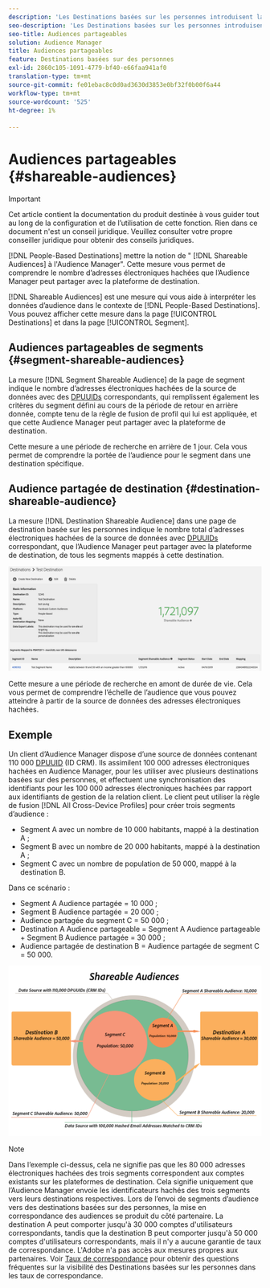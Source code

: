 ```yaml
---
description: 'Les Destinations basées sur les personnes introduisent la notion d''Audiences partageables à l''Audience Manager. Cette mesure vous permet de comprendre le nombre d’adresses électroniques hachées que l’Audience Manager peut partager avec la plateforme de destination. '
seo-description: 'Les Destinations basées sur les personnes introduisent la notion d''Audiences partageables à l''Audience Manager. Cette mesure vous permet de comprendre le nombre d’adresses électroniques hachées que l’Audience Manager peut partager avec la plateforme de destination. '
seo-title: Audiences partageables
solution: Audience Manager
title: Audiences partageables
feature: Destinations basées sur des personnes
exl-id: 2860c105-1091-4779-bf40-e66faa941af0
translation-type: tm+mt
source-git-commit: fe01ebac8c0d0ad3630d3853e0bf32f0b00f6a44
workflow-type: tm+mt
source-wordcount: '525'
ht-degree: 1%

---
```


# Audiences partageables {#shareable-audiences}

>[!IMPORTANT]
>Cet article contient la documentation du produit destinée à vous guider tout au long de la configuration et de l’utilisation de cette fonction. Rien dans ce document n&#39;est un conseil juridique. Veuillez consulter votre propre conseiller juridique pour obtenir des conseils juridiques.

[!DNL People-Based Destinations] mettre la notion de &quot; [!DNL Shareable Audiences] à l&#39;Audience Manager&quot;. Cette mesure vous permet de comprendre le nombre d’adresses électroniques hachées que l’Audience Manager peut partager avec la plateforme de destination.

[!DNL Shareable Audiences] est une mesure qui vous aide à interpréter les données d’audience dans le contexte de  [!DNL People-Based Destinations]. Vous pouvez afficher cette mesure dans la page [!UICONTROL Destinations] et dans la page [!UICONTROL Segment].

## Audiences partageables de segments {#segment-shareable-audiences}

La mesure [!DNL Segment Shareable Audience] de la page de segment indique le nombre d’adresses électroniques hachées de la source de données avec des [DPUUIDs](../../reference/ids-in-aam.md) correspondants, qui remplissent également les critères du segment défini au cours de la période de retour en arrière donnée, compte tenu de la règle de fusion de profil qui lui est appliquée, et que cette Audience Manager peut partager avec la plateforme de destination.

Cette mesure a une période de recherche en arrière de 1 jour. Cela vous permet de comprendre la portée de l’audience pour le segment dans une destination spécifique.

## Audience partagée de destination {#destination-shareable-audience}

La mesure [!DNL Destination Shareable Audience] dans une page de destination basée sur les personnes indique le nombre total d’adresses électroniques hachées de la source de données avec [DPUUIDs](../../reference/ids-in-aam.md) correspondant, que l’Audience Manager peut partager avec la plateforme de destination, de tous les segments mappés à cette destination.

![audiences partageables](assets/dest-shareable-audiences.png)

Cette mesure a une période de recherche en amont de durée de vie. Cela vous permet de comprendre l’échelle de l’audience que vous pouvez atteindre à partir de la source de données des adresses électroniques hachées.

## Exemple

Un client d’Audience Manager dispose d’une source de données contenant 110 000 [DPUUID](../../reference/ids-in-aam.md) (ID CRM). Ils assimilent 100 000 adresses électroniques hachées en Audience Manager, pour les utiliser avec plusieurs destinations basées sur des personnes, et effectuent une synchronisation des identifiants pour les 100 000 adresses électroniques hachées par rapport aux identifiants de gestion de la relation client. Le client peut utiliser la règle de fusion [!DNL All Cross-Device Profiles] pour créer trois segments d’audience :

* Segment A avec un nombre de 10 000 habitants, mappé à la destination A ;
* Segment B avec un nombre de 20 000 habitants, mappé à la destination A ;
* Segment C avec un nombre de population de 50 000, mappé à la destination B.

Dans ce scénario :

* Segment A Audience partagée = 10 000 ;
* Segment B Audience partagée = 20 000 ;
* Audience partagée du segment C = 50 000 ;
* Destination A Audience partageable = Segment A Audience partageable + Segment B Audience partagée = 30 000 ;
* Audience partagée de destination B = Audience partagée de segment C = 50 000.

![audiences partageables-diagramme](assets/shareable-audiences.png)

>[!NOTE]
>
>Dans l’exemple ci-dessus, cela ne signifie pas que les 80 000 adresses électroniques hachées des trois segments correspondent aux comptes existants sur les plateformes de destination. Cela signifie uniquement que l’Audience Manager envoie les identificateurs hachés des trois segments vers leurs destinations respectives. Lors de l’envoi de segments d’audience vers des destinations basées sur des personnes, la mise en correspondance des audiences se produit du côté partenaire. La destination A peut comporter jusqu&#39;à 30 000 comptes d&#39;utilisateurs correspondants, tandis que la destination B peut comporter jusqu&#39;à 50 000 comptes d&#39;utilisateurs correspondants, mais il n&#39;y a aucune garantie de taux de correspondance. L&#39;Adobe n&#39;a pas accès aux mesures propres aux partenaires. Voir [Taux de correspondance](../../faq/faq-people-based-destinations.md#match-rates) pour obtenir des questions fréquentes sur la visibilité des Destinations basées sur les personnes dans les taux de correspondance.
